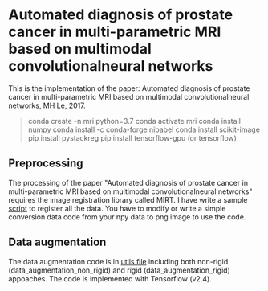 # Automated diagnosis of prostate cancer in multi-parametric MRI based on multimodal convolutionalneural networks

This is the implementation of the paper: Automated diagnosis of prostate cancer in multi-parametric MRI based on multimodal convolutionalneural networks, MH Le, 2017.

> conda create -n mri python=3.7
> conda activate mri
> conda install numpy
> conda install -c conda-forge nibabel
> conda install scikit-image
> pip install pystackreg
> pip install tensorflow-gpu (or tensorflow)

## Preprocessing

The processing of the paper "Automated diagnosis of prostate cancer in multi-parametric MRI based on multimodal convolutionalneural networks" requires the image registration library called MIRT. I have write a sample [script](./MIRT/preprocess.m) to register all the data. You have to modify or write a simple conversion data code from your npy data to png image to use the code.
## Data augmentation

The data augmentation code is in [utils file](./utils.py) including both non-rigid (data_augmentation_non_rigid) and rigid (data_augmentation_rigid) appoaches. The code is implemented with Tensorflow (v2.4).
